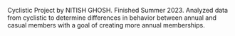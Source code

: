 Cyclistic Project by NITISH GHOSH. Finished Summer 2023. 
Analyzed data from cyclistic to determine differences in behavior between annual and casual members with a goal of creating more annual memberships.
